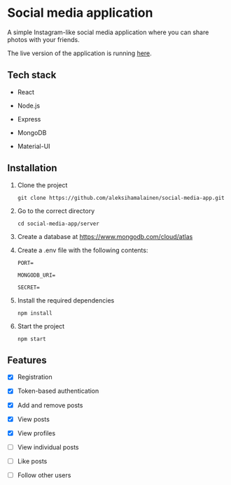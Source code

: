 # Social media application

A simple Instagram-like social media application where you can share photos with your friends.

The live version of the application is running [here](https://generic-some-app.herokuapp.com/).

## Tech stack

- React

- Node.js

- Express

- MongoDB

- Material-UI

## Installation

1. Clone the project

   `git clone https://github.com/aleksihamalainen/social-media-app.git`

2. Go to the correct directory

   `cd social-media-app/server`

3. Create a database at https://www.mongodb.com/cloud/atlas

4. Create a .env file with the following contents:

   ```
   PORT=

   MONGODB_URI=

   SECRET=
   ```

5. Install the required dependencies

   `npm install`

6. Start the project

   `npm start`

## Features

- [x] Registration

- [x] Token-based authentication

- [x] Add and remove posts

- [x] View posts

- [x] View profiles

- [ ] View individual posts

- [ ] Like posts

- [ ] Follow other users
